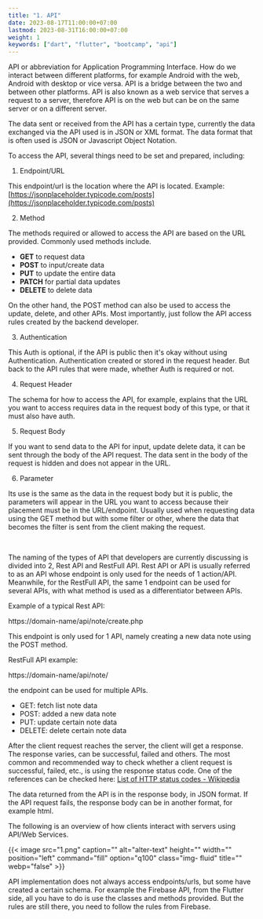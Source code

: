 ```yaml
---
title: "1. API"
date: 2023-08-17T11:00:00+07:00
lastmod: 2023-08-31T16:00:00+07:00
weight: 1
keywords: ["dart", "flutter", "bootcamp", "api"]
---
```


API or abbreviation for Application Programming Interface. How do we interact between different platforms, for example Android with the web, Android with desktop or vice versa. API is a bridge between the two and between other platforms. API is also known as a web service that serves a request to a server, therefore API is on the web but can be on the same server or on a different server.

The data sent or received from the API has a certain type, currently the data exchanged via the API used is in JSON or XML format. The data format that is often used is JSON or Javascript Object Notation.

To access the API, several things need to be set and prepared, including:

1. Endpoint/URL

This endpoint/url is the location where the API is located. Example:\
[https://jsonplaceholder.typicode.com/posts](https://jsonplaceholder.typicode.com/posts)

2. Method

The methods required or allowed to access the API are based on the URL provided. Commonly used methods include.

- **GET** to request data
- **POST** to input/create data
- **PUT** to update the entire data
- **PATCH** for partial data updates
- **DELETE** to delete data

On the other hand, the POST method can also be used to access the update, delete, and other APIs. Most importantly, just follow the API access rules created by the backend developer.

3. Authentication

This Auth is optional, if the API is public then it's okay without using Authentication. Authentication created or stored in the request header. But back to the API rules that were made, whether Auth is required or not.

4. Request Header

The schema for how to access the API, for example, explains that the URL you want to access requires data in the request body of this type, or that it must also have auth.

5. Request Body

If you want to send data to the API for input, update delete data, it can be sent through the body of the API request. The data sent in the body of the request is hidden and does not appear in the URL.

6. Parameter

Its use is the same as the data in the request body but it is public, the parameters will appear in the URL you want to access because their placement must be in the URL/endpoint. Usually used when requesting data using the GET method but with some filter or other, where the data that becomes the filter is sent from the client making the request.

<br>

The naming of the types of API that developers are currently discussing is divided into 2, Rest API and RestFull API. Rest API or API is usually referred to as an API whose endpoint is only used for the needs of 1 action/API. Meanwhile, for the RestFull API, the same 1 endpoint can be used for several APIs, with what method is used as a differentiator between APIs.

Example of a typical Rest API:

https://domain-name/api/note/create.php

This endpoint is only used for 1 API, namely creating a new data note using the POST method.

RestFull API example:

https://domain-name/api/note/

the endpoint can be used for multiple APIs.

- GET: fetch list note data
- POST: added a new data note
- PUT: update certain note data
- DELETE: delete certain note data

After the client request reaches the server, the client will get a response. The response varies, can be successful, failed and others. The most common and recommended way to check whether a client request is successful, failed, etc., is using the response status code. One of the references can be checked here: [List of HTTP status codes - Wikipedia](https://en.wikipedia.org/wiki/List_of_HTTP_status_codes)

The data returned from the API is in the response body, in JSON format. If the API request fails, the response body can be in another format, for example html.

The following is an overview of how clients interact with servers using API/Web Services.

{{< image src="1.png" caption="" alt="alter-text" height="" width="" position="left" command="fill" option="q100" class="img- fluid" title="" webp="false" >}}

API implementation does not always access endpoints/urls, but some have created a certain schema. For example the Firebase API, from the Flutter side, all you have to do is use the classes and methods provided. But the rules are still there, you need to follow the rules from Firebase.

<br>
